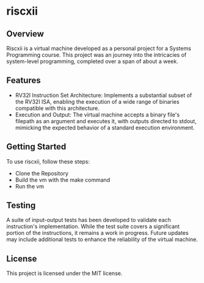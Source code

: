 # riscxii

## Overview

Riscxii is a virtual machine developed as a personal project for a Systems Programming course. This project was an journey into the intricacies of system-level programming, completed over a span of about a week.

## Features

- RV32I Instruction Set Architecture: 
Implements a substantial subset of the RV32I ISA, enabling the execution of a wide range of binaries compatible with this architecture.
- Execution and Output: The virtual machine accepts a binary file's filepath as an argument and executes it, with outputs directed to stdout, mimicking the expected behavior of a standard execution environment.

## Getting Started

To use riscxii, follow these steps:

- Clone the Repository
- Build the vm with the make command
- Run the vm
## Testing

A suite of input-output tests has been developed to validate each instruction's implementation. While the test suite covers a significant portion of the instructions, it remains a work in progress. Future updates may include additional tests to enhance the reliability of the virtual machine.

## License

This project is licensed under the MIT license.

